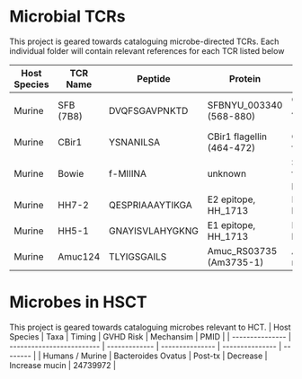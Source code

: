 # Microbial TCRs
This project is geared towards cataloguing microbe-directed TCRs.
Each individual folder will contain relevant references for each TCR listed below

| Host Species  | TCR Name      | Peptide         | Protein                   | Target                             | Native MHC    | PMID     |
| ------------- | ------------- | --------------- | ------------------------  | ---------------------------------- | ------------- | -------- |
| Murine        | SFB (7B8)     | DVQFSGAVPNKTD   | SFBNYU_003340 (568-880)   | Candidatus Arthromatus (Savagella) | H2-IAb        | 24739972 |
| Murine        | CBir1         | YSNANILSA       | CBir1 flagellin (464-472) | Commensal flagellin                | H2-IAb        | 29777027, 22923434 |
| Murine        | Bowie         | f-MIIINA        | unknown                   | S. epi formylated peptide          | H2-M3         | 29358051 |
| Murine        | HH7-2         | QESPRIAAAYTIKGA | E2 epitope, HH_1713       | H. hepaticus                       | H2-IAb        | 29414937 |
| Murine        | HH5-1         | GNAYISVLAHYGKNG | E1 epitope, HH_1713       | H. hepaticus                       | H2-IAb        | 29414937 |
| Murine        | Amuc124       | TLYIGSGAILS     | Amuc_RS03735 (Am3735-1)   | A. muciniphilia                    | H2-IAb        | 31221858 |


# Microbes in HSCT
This project is geared towards cataloguing microbes relevant to HCT.
| Host Species    | Taxa                      | Timing        | GVHD Risk       | Mechansim       | PMID     |
| --------------- | ------------------------- | ------------- | --------------- | --------------- | -------- |
| Humans / Murine | Bacteroides Ovatus        | Post-tx       | Decrease        | Increase mucin  | 24739972 |
